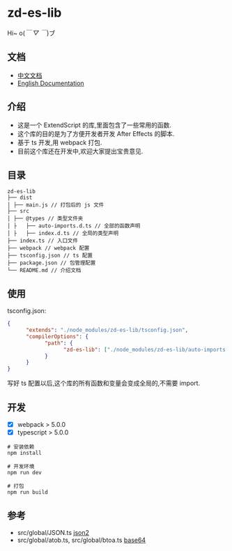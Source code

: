 # zd-es-lib

Hi~ o(_￣ ▽ ￣_)ブ

## 文档

- [中文文档](https://github.com/zhaoyiming0803/zd-es-lib/blob/master/README.md)
- [English Documentation](https://github.com/zhaoyiming0803/zd-es-lib/blob/master/README_en.md)

## 介绍

- 这是一个 ExtendScript 的库,里面包含了一些常用的函数.
- 这个库的目的是为了方便开发者开发 After Effects 的脚本.
- 基于 ts 开发,用 webpack 打包.
- 目前这个库还在开发中,欢迎大家提出宝贵意见.

## 目录

```
zd-es-lib
├── dist
│ ├── main.js // 打包后的 js 文件
├── src
│ ├── @types // 类型文件夹
│ ├   ├── auto-imports.d.ts // 全部的函数声明
│ ├   ├── index.d.ts // 全局的类型声明
├── index.ts // 入口文件
├── webpack // webpack 配置
├── tsconfig.json // ts 配置
├── package.json // 包管理配置
└── README.md // 介绍文档
```

## 使用

tsconfig.json:

```json
{
      "extends": "./node_modules/zd-es-lib/tsconfig.json",
      "compilerOptions": {
            "path": {
                  "zd-es-lib": ["./node_modules/zd-es-lib/auto-imports.d.ts"]
            }
      }
}
```

写好 ts 配置以后,这个库的所有函数和变量会变成全局的,不需要 import.

## 开发

- [x] webpack > 5.0.0
- [x] typescript > 5.0.0

```
# 安装依赖
npm install

# 开发环境
npm run dev

# 打包
npm run build
```

## 参考

- src/global/JSON.ts
  [json2](https://github.com/douglascrockford/JSON-js)
- src/global/atob.ts, src/global/btoa.ts
  [base64](https://github.com/davidchambers/Base64.js)
